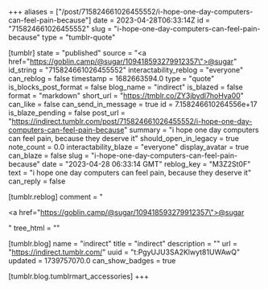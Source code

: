 +++
aliases = ["/post/715824661026455552/i-hope-one-day-computers-can-feel-pain-because"]
date = 2023-04-28T06:33:14Z
id = "715824661026455552"
slug = "i-hope-one-day-computers-can-feel-pain-because"
type = "tumblr-quote"

[tumblr]
state = "published"
source = "<a href=\"https://goblin.camp/@sugar/109418593279912357\">@sugar</a>"
id_string = "715824661026455552"
interactability_reblog = "everyone"
can_reblog = false
timestamp = 1682663594.0
type = "quote"
is_blocks_post_format = false
blog_name = "indirect"
is_blazed = false
format = "markdown"
short_url = "https://tmblr.co/ZY3jbydl7hoHya00"
can_like = false
can_send_in_message = true
id = 7.158246610264556e+17
is_blaze_pending = false
post_url = "https://indirect.tumblr.com/post/715824661026455552/i-hope-one-day-computers-can-feel-pain-because"
summary = "i hope one day computers can feel pain, because they deserve it"
should_open_in_legacy = true
note_count = 0.0
interactability_blaze = "everyone"
display_avatar = true
can_blaze = false
slug = "i-hope-one-day-computers-can-feel-pain-because"
date = "2023-04-28 06:33:14 GMT"
reblog_key = "M3Z2St0F"
text = "i hope one day computers can feel pain, because they deserve it"
can_reply = false

[tumblr.reblog]
comment = "<p><a href=\"https://goblin.camp/@sugar/109418593279912357\">@sugar</a></p>"
tree_html = ""

[tumblr.blog]
name = "indirect"
title = "indirect"
description = ""
url = "https://indirect.tumblr.com/"
uuid = "t:PgyUJU3SA2Klwyt81UWAwQ"
updated = 1739757070.0
can_show_badges = true

[tumblr.blog.tumblrmart_accessories]
+++
